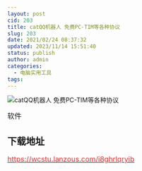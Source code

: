 ```yaml
---
layout: post
cid: 203
title: catQQ机器人 免费PC-TIM等各种协议
slug: 203
date: 2021/02/24 08:37:32
updated: 2023/11/14 15:51:40
status: publish
author: admin
categories: 
  - 电脑实用工具
tags: 
---
```



<div alt="潮男心博客 www.cnx0.com" >
				<p>
	<img src="https://www.kjsv.com/download/image/2021/02/24/20210224000748_168489.jpg" alt="catQQ机器人 免费PC-TIM等各种协议" title="catQQ机器人 免费PC-TIM等各种协议" align="" /> 
</p>
<p>
	<span style="font-size:16px;">软件<h2>下载地址</h2></span><a href="https://wcstu.lanzous.com/i8ghrlqryib" target="_blank"><span style="color:#E53333;font-size:16px;">https://wcstu.lanzous.com/i8ghrlqryib</span></a> 
</p>			</div>
			